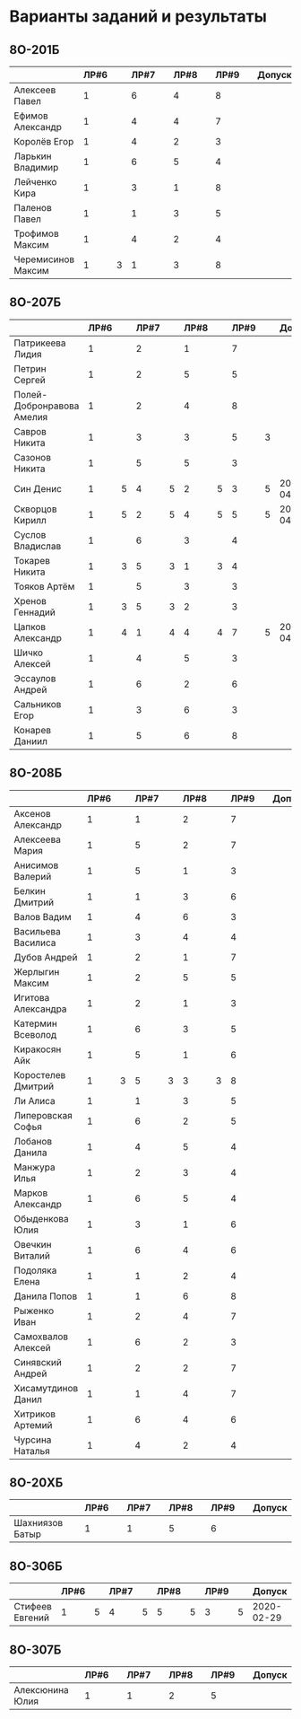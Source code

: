# Варианты заданий и результаты

## 8О-201Б
|                           | ЛР#6 |   | ЛР#7 |   | ЛР#8 |   | ЛР#9 |   |   Допуск   |
|---------------------------|------|---|------|---|------|---|------|---|------------|
| Алексеев Павел            |  1   |   |  6   |   |  4   |   |   8  |   |            |
| Ефимов Александр          |  1   |   |  4   |   |  4   |   |   7  |   |            |
| Королёв Егор              |  1   |   |  4   |   |  2   |   |   3  |   |            |
| Ларькин Владимир          |  1   |   |  6   |   |  5   |   |   4  |   |            |
| Лейченко Кира             |  1   |   |  3   |   |  1   |   |   8  |   |            |
| Паленов Павел             |  1   |   |  1   |   |  3   |   |   5  |   |            |
| Трофимов Максим           |  1   |   |  4   |   |  2   |   |   4  |   |            |
| Черемисинов Максим        |  1   | 3 |  1   |   |  3   |   |   8  |   |            |

## 8О-207Б
|                           | ЛР#6 |   | ЛР#7 |   | ЛР#8 |   | ЛР#9 |   |   Допуск   |
|---------------------------|------|---|------|---|------|---|------|---|------------|
| Патрикеева Лидия          |  1   |   |  2   |   |  1   |   |  7   |   |            |
| Петрин Сергей             |  1   |   |  2   |   |  5   |   |  5   |   |            |
| Полей-Добронравова Амелия |  1   |   |  2   |   |  4   |   |  8   |   |            |
| Савров Никита             |  1   |   |  3   |   |  3   |   |  5   | 3 |            |
| Сазонов Никита            |  1   |   |  5   |   |  5   |   |  3   |   |            |
| Син Денис                 |  1   | 5 |  4   | 5 |  2   | 5 |  3   | 5 | 2020-04-25 |
| Скворцов Кирилл           |  1   | 5 |  2   | 5 |  4   | 5 |  5   | 5 | 2020-04-25 |
| Суслов Владислав          |  1   |   |  6   |   |  3   |   |  4   |   |            |
| Токарев Никита            |  1   | 3 |  5   | 3 |  1   | 3 |  4   |   |            |
| Тояков Артём              |  1   |   |  5   |   |  3   |   |  3   |   |            |
| Хренов Геннадий           |  1   | 3 |  5   | 3 |  2   |   |  3   |   |            |
| Цапков Александр          |  1   | 4 |  1   | 4 |  4   | 4 |  7   | 5 | 2020-04-25 |
| Шичко Алексей             |  1   |   |  4   |   |  5   |   |  3   |   |            |
| Эссаулов Андрей           |  1   |   |  6   |   |  2   |   |  6   |   |            |
| Сальников Егор            |  1   |   |  3   |   |  6   |   |  3   |   |            |
| Конарев Даниил            |  1   |   |  5   |   |  6   |   |  8   |   |            |

## 8О-208Б
|                           | ЛР#6 |   | ЛР#7 |   | ЛР#8 |   | ЛР#9 |   |   Допуск   |
|---------------------------|------|---|------|---|------|---|------|---|------------|
| Аксенов Александр         |  1   |   |  1   |   |  2   |   |  7   |   |            |
| Алексеева Мария           |  1   |   |  5   |   |  2   |   |  7   |   |            |
| Анисимов Валерий          |  1   |   |  5   |   |  1   |   |  3   |   |            |
| Белкин Дмитрий            |  1   |   |  1   |   |  3   |   |  6   |   |            |
| Валов Вадим               |  1   |   |  4   |   |  6   |   |  3   |   |            |
| Васильева Василиса        |  1   |   |  3   |   |  4   |   |  4   |   |            |
| Дубов Андрей              |  1   |   |  2   |   |  1   |   |  7   |   |            |
| Жерлыгин Максим           |  1   |   |  2   |   |  5   |   |  5   |   |            |
| Игитова Александра        |  1   |   |  2   |   |  1   |   |  3   |   |            |
| Катермин Всеволод         |  1   |   |  6   |   |  3   |   |  5   |   |            |
| Киракосян Айк             |  1   |   |  5   |   |  1   |   |  6   |   |            |
| Коростелев Дмитрий        |  1   | 3 |  5   | 3 |  3   | 3 |  8   |   |            |
| Ли Алиса                  |  1   |   |  1   |   |  3   |   |  5   |   |            |
| Липеровская Софья         |  1   |   |  6   |   |  2   |   |  5   |   |            |
| Лобанов Данила            |  1   |   |  4   |   |  5   |   |  4   |   |            |
| Манжура Илья              |  1   |   |  2   |   |  3   |   |  4   |   |            |
| Марков Александр          |  1   |   |  6   |   |  5   |   |  4   |   |            |
| Обыденкова Юлия           |  1   |   |  3   |   |  1   |   |  6   |   |            |
| Овечкин Виталий           |  1   |   |  6   |   |  4   |   |  6   |   |            |
| Подоляка Елена            |  1   |   |  1   |   |  2   |   |  4   |   |            |
| Данила Попов              |  1   |   |  1   |   |  6   |   |  8   |   |            |
| Рыженко Иван              |  1   |   |  2   |   |  4   |   |  7   |   |            |
| Самохвалов Алексей        |  1   |   |  6   |   |  2   |   |  3   |   |            |
| Синявский Андрей          |  1   |   |  2   |   |  2   |   |  7   |   |            |
| Хисамутдинов Данил        |  1   |   |  1   |   |  4   |   |  7   |   |            |
| Хитриков Артемий          |  1   |   |  6   |   |  4   |   |  6   |   |            |
| Чурсина Наталья           |  1   |   |  4   |   |  2   |   |  4   |   |            |

## 8О-20XБ
|                           | ЛР#6 |   | ЛР#7 |   | ЛР#8 |   | ЛР#9 |   |   Допуск   |
|---------------------------|------|---|------|---|------|---|------|---|------------|
| Шахниязов Батыр           |  1   |   |  1   |   |  5   |   |  6   |   |            |

## 8О-306Б
|                           | ЛР#6 |   | ЛР#7 |   | ЛР#8 |   | ЛР#9 |   |   Допуск   |
|---------------------------|------|---|------|---|------|---|------|---|------------|
| Стифеев Евгений           |  1   | 5 |  4   | 5 |  5   | 5 |  3   | 5 | 2020-02-29 |

## 8О-307Б
|                           | ЛР#6 |   | ЛР#7 |   | ЛР#8 |   | ЛР#9 |   |   Допуск   |
|---------------------------|------|---|------|---|------|---|------|---|------------|
| Алексюнина Юлия           |  1   |   |  1   |   |  2   |   |  5   |   |            |
